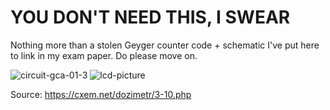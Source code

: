 # YOU DON'T NEED THIS, I SWEAR

Nothing more than a stolen Geyger counter code + schematic I've put here to link in my exam paper. Do please move on.

![circuit-gca-01-3](https://github.com/user-attachments/assets/075caeda-1714-442a-9d34-803132134afd)
![lcd-picture](https://github.com/user-attachments/assets/bd4bbe56-b41d-4faf-9a97-9b6d8de4053e)

Source: https://cxem.net/dozimetr/3-10.php
